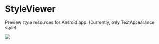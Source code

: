 # StyleViewer

Preview style resources for Android app.
(Currently, only TextAppearance style)

![](https://cdn-ak.f.st-hatena.com/images/fotolife/n/nein37/20170328/20170328151636.png)
